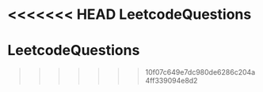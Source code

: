 <<<<<<< HEAD
LeetcodeQuestions
=======
# LeetcodeQuestions
>>>>>>> 10f07c649e7dc980de6286c204a4ff339094e8d2
